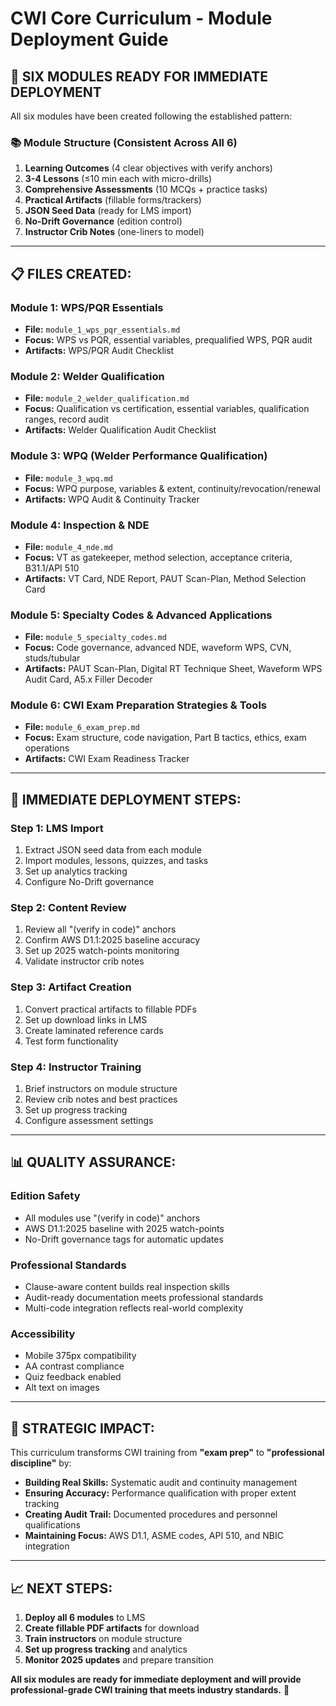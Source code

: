# CWI Core Curriculum - Module Deployment Guide

## 🎯 **SIX MODULES READY FOR IMMEDIATE DEPLOYMENT**

All six modules have been created following the established pattern:

### **📚 Module Structure (Consistent Across All 6)**

1. **Learning Outcomes** (4 clear objectives with verify anchors)
2. **3-4 Lessons** (≤10 min each with micro-drills)
3. **Comprehensive Assessments** (10 MCQs + practice tasks)
4. **Practical Artifacts** (fillable forms/trackers)
5. **JSON Seed Data** (ready for LMS import)
6. **No-Drift Governance** (edition control)
7. **Instructor Crib Notes** (one-liners to model)

---

## **📋 FILES CREATED:**

### **Module 1: WPS/PQR Essentials**
- **File:** `module_1_wps_pqr_essentials.md`
- **Focus:** WPS vs PQR, essential variables, prequalified WPS, PQR audit
- **Artifacts:** WPS/PQR Audit Checklist

### **Module 2: Welder Qualification**
- **File:** `module_2_welder_qualification.md`
- **Focus:** Qualification vs certification, essential variables, qualification ranges, record audit
- **Artifacts:** Welder Qualification Audit Checklist

### **Module 3: WPQ (Welder Performance Qualification)**
- **File:** `module_3_wpq.md`
- **Focus:** WPQ purpose, variables & extent, continuity/revocation/renewal
- **Artifacts:** WPQ Audit & Continuity Tracker

### **Module 4: Inspection & NDE**
- **File:** `module_4_nde.md`
- **Focus:** VT as gatekeeper, method selection, acceptance criteria, B31.1/API 510
- **Artifacts:** VT Card, NDE Report, PAUT Scan-Plan, Method Selection Card

### **Module 5: Specialty Codes & Advanced Applications**
- **File:** `module_5_specialty_codes.md`
- **Focus:** Code governance, advanced NDE, waveform WPS, CVN, studs/tubular
- **Artifacts:** PAUT Scan-Plan, Digital RT Technique Sheet, Waveform WPS Audit Card, A5.x Filler Decoder

### **Module 6: CWI Exam Preparation Strategies & Tools**
- **File:** `module_6_exam_prep.md`
- **Focus:** Exam structure, code navigation, Part B tactics, ethics, exam operations
- **Artifacts:** CWI Exam Readiness Tracker

---

## **🚀 IMMEDIATE DEPLOYMENT STEPS:**

### **Step 1: LMS Import**
1. Extract JSON seed data from each module
2. Import modules, lessons, quizzes, and tasks
3. Set up analytics tracking
4. Configure No-Drift governance

### **Step 2: Content Review**
1. Review all "(verify in code)" anchors
2. Confirm AWS D1.1:2025 baseline accuracy
3. Set up 2025 watch-points monitoring
4. Validate instructor crib notes

### **Step 3: Artifact Creation**
1. Convert practical artifacts to fillable PDFs
2. Set up download links in LMS
3. Create laminated reference cards
4. Test form functionality

### **Step 4: Instructor Training**
1. Brief instructors on module structure
2. Review crib notes and best practices
3. Set up progress tracking
4. Configure assessment settings

---

## **📊 QUALITY ASSURANCE:**

### **Edition Safety**
- All modules use "(verify in code)" anchors
- AWS D1.1:2025 baseline with 2025 watch-points
- No-Drift governance tags for automatic updates

### **Professional Standards**
- Clause-aware content builds real inspection skills
- Audit-ready documentation meets professional standards
- Multi-code integration reflects real-world complexity

### **Accessibility**
- Mobile 375px compatibility
- AA contrast compliance
- Quiz feedback enabled
- Alt text on images

---

## **🎯 STRATEGIC IMPACT:**

This curriculum transforms CWI training from **"exam prep"** to **"professional discipline"** by:

- **Building Real Skills:** Systematic audit and continuity management
- **Ensuring Accuracy:** Performance qualification with proper extent tracking
- **Creating Audit Trail:** Documented procedures and personnel qualifications
- **Maintaining Focus:** AWS D1.1, ASME codes, API 510, and NBIC integration

---

## **📈 NEXT STEPS:**

1. **Deploy all 6 modules** to LMS
2. **Create fillable PDF artifacts** for download
3. **Train instructors** on module structure
4. **Set up progress tracking** and analytics
5. **Monitor 2025 updates** and prepare transition

**All six modules are ready for immediate deployment and will provide professional-grade CWI training that meets industry standards.** 🚀
